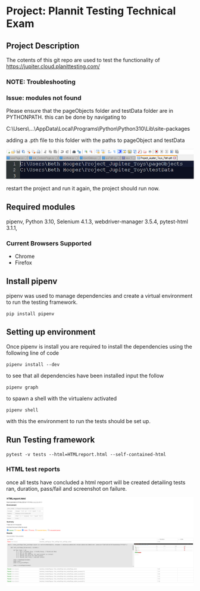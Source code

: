 # Project: Plannit Testing Technical Exam
## Project Description 
The cotents of this git repo are used to test the functionality of https://jupiter.cloud.planittesting.com/ 

### NOTE: Troubleshooting 
### Issue: modules not found 
Please ensure that the pageObjects folder and testData folder are in PYTHONPATH. this can be done by navigating to 

C:\\Users\\...\\AppData\\Local\\Programs\\Python\\Python310\\Lib\\site-packages

adding a .pth file to this folder with the paths to pageObject and testData 

![](projectPath.PNG)

restart the project and run it again, the project should run now.

## Required modules 

pipenv, 
Python 3.10,
Selenium 4.1.3, 
webdriver-manager 3.5.4,
pytest-html 3.1.1, 
 
### Current Browsers Supported 
- Chrome 
- Firefox 

## Install pipenv
pipenv was used to manage dependencies and create a virtual environment to run the testing framework. 

```
pip install pipenv 
```

## Setting up environment 
Once pipenv is install you are required to install the dependencies using the following line of code 
```
pipenv install --dev 
```
to see that all dependencies have been installed input the follow 
```
pipenv graph 
```
to spawn a shell with the virtualenv activated 
```
pipenv shell
```

with this the environment to run the tests should be set up. 

## Run Testing framework 

```
pytest -v tests --html=HTMLreport.html --self-contained-html
```

### HTML test reports 
once all tests have concluded a html report will be created detailing tests ran, duration, pass/fail and screenshot on failure. 

![](htmlFailed.PNG)




